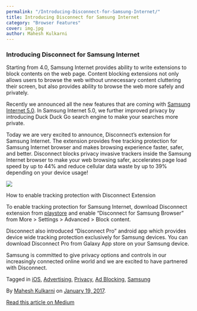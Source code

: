 ```yaml
---
permalink: "/Introducing-Disconnect-for-Samsung-Internet/"
title: Introducing Disconnect for Samsung Internet
category: "Browser Features"
cover: img.jpg
author: Mahesh Kulkarni
---
```


### Introducing Disconnect for Samsung Internet

Starting from 4.0, Samsung Internet provides ability to write extensions to block contents on the web page. Content blocking extensions not only allows users to browse the web without unnecessary content cluttering their screen, but also provides ability to browse the web more safely and privately.

Recently we announced all the new features that are coming with [Samsung Internet 5.0](https://medium.com/samsung-internet-dev/announcing-samsung-internet-5-0-1ac2bfc14b78). In Samsung Internet 5.0, we further improved privacy by introducing Duck Duck Go search engine to make your searches more private.

Today we are very excited to announce, Disconnect’s extension for Samsung Internet. The extension provides free tracking protection for Samsung Internet browser and makes browsing experience faster, safer, and better. Disconnect blocks privacy invasive trackers inside the Samsung Internet browser to make your web browsing safer, accelerates page load speed by up to 44% and reduce cellular data waste by up to 39% depending on your device usage!

![](https://cdn-images-1.medium.com/max/800/1*6E-tWM0WPWhyMkiOHFze6w.jpeg)

How to enable tracking protection with Disconnect Extension

To enable tracking protection for Samsung Internet, download Disconnect extension from [playstore](https://play.google.com/store/apps/details?id=com.disconnect.samsungcontentblocker) and enable “Disconnect for Samsung Browser” from More > Settings > Advanced > Block content.

Disconnect also introduced “Disconnect Pro” android app which provides device wide tracking protection exclusively for Samsung devices. You can download Disconnect Pro from Galaxy App store on your Samsung device.

Samsung is committed to give privacy options and controls in our increasingly connected online world and we are excited to have partnered with Disconnect.

Tagged in [iOS](https://medium.com/tag/ios), [Advertising](https://medium.com/tag/advertising), [Privacy](https://medium.com/tag/privacy), [Ad Blocking](https://medium.com/tag/ad-blocking), [Samsung](https://medium.com/tag/samsung)

By [Mahesh Kulkarni](https://medium.com/@Maheshkk) on [January 19, 2017](https://medium.com/p/f23b29a05463).

[Read this article on Medium](https://medium.com/@Maheshkk/introducing-disconnect-for-samsung-internet-f23b29a05463)
